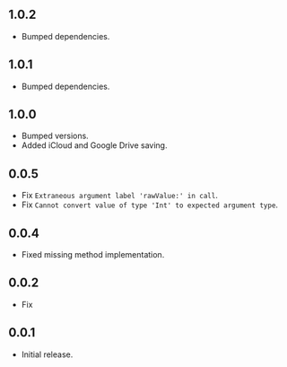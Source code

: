 ## 1.0.2
- Bumped dependencies.

## 1.0.1
- Bumped dependencies.

## 1.0.0
- Bumped versions.
- Added iCloud and Google Drive saving.

## 0.0.5
- Fix `Extraneous argument label 'rawValue:' in call`.
- Fix `Cannot convert value of type 'Int' to expected argument type`.

## 0.0.4
- Fixed missing method implementation. 

## 0.0.2
- Fix

## 0.0.1
- Initial release.
